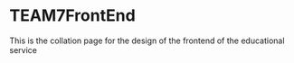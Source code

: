 # TEAM7FrontEnd
This is the collation page for the design of the frontend of the educational service
